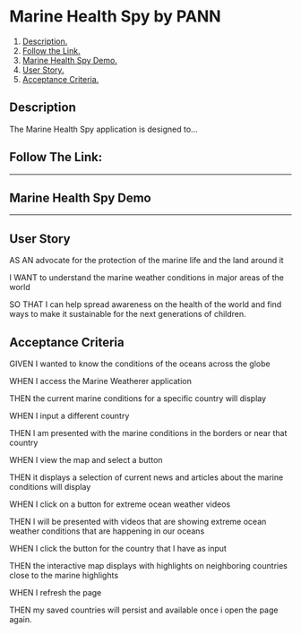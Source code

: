 # Marine Health Spy by PANN

1. [ Description. ](#desc)
2. [ Follow the Link. ](#urlz)
3. [ Marine Health Spy Demo. ](#demo)
4. [ User Story. ](#story)
5. [ Acceptance Criteria. ](#ac)

<a name="desc"></a>
## Description

The Marine Health Spy application is designed to...

<a name="urlz"></a>
## Follow The Link:

*****************

<a name="demo"></a>
## Marine Health Spy Demo

*****************

<a name="story"></a>
## User Story
AS AN advocate for the protection of the marine life and the land around it

I WANT to understand the marine weather conditions in major areas of the world

SO THAT I can help spread awareness on the health of the world and find ways to make it sustainable for the next generations of children.



<a name="ac"></a>
## Acceptance Criteria

GIVEN I wanted to know the conditions of the oceans across the globe

WHEN I access the Marine Weatherer application

THEN the current marine conditions for a specific country will display

WHEN I input a different country

THEN I am presented with the marine conditions in the borders or near that country

WHEN I view the map and select a button 

THEN it displays a selection of current news and articles about the marine conditions will display

WHEN I click on a button for extreme ocean weather videos 

THEN I will be presented with videos that are showing extreme ocean weather conditions that are happening in our oceans

WHEN I click the button for the country that I have as input 

THEN the interactive map displays with highlights on neighboring countries close to the marine highlights

WHEN I refresh the page

THEN my saved countries will persist and available once i open the page again. 
